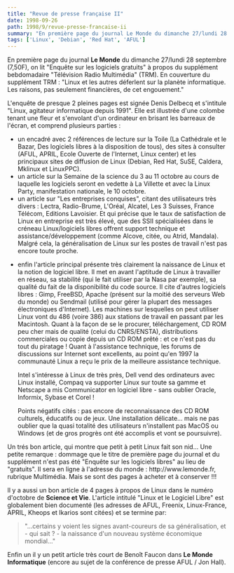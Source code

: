```yaml
---
title: "Revue de presse française II"
date: 1998-09-26
path: 1998/9/revue-presse-francaise-ii
summary: "En première page du journal Le Monde du dimanche 27/lundi 28 septembre (7,50F), on lit \"Enquête sur les logiciels gratuits\" à propos du supplément bebdomadaire \"Télévision Radio Multimédia\" (TRM)."
tags: ['Linux', 'Debian', 'Red Hat', 'AFUL']
---
```


<P>
En première page du journal <B>Le Monde</B> du dimanche 27/lundi 28 septembre
(7,50F), on lit "Enquête sur les logiciels gratuits" à propos du
supplément bebdomadaire "Télévision Radio Multimédia" (TRM).
En couverture du supplément TRM : "Linux et les autres déferlent sur la
planète informatique. Les raisons, pas seulement financières, de cet
engouement."
</P>

<P>
L'enquête de presque 2 pleines pages est signée Denis Delbecq et
s'intitule "Linux, agitateur informatique depuis 1991". Elle est
illustrée d'une colombe tenant une fleur et s'envolant d'un ordinateur
en brisant les barreaux de l'écran, et comprend plusieurs parties :
</P>

<UL>

<LI>un encadré avec 2 références de lecture sur la Toile (La Cathédrale et
le Bazar, Des logiciels libres à la disposition de tous), des sites à
consulter (AFUL, APRIL, Ecole Ouverte de l'Internet, Linux center) et
les principaux sites de diffusion de Linux (Debian, Red Hat, SuSE,
Caldera, Mklinux et LinuxPPC).
<LI>un article sur la Semaine de la science du 3 au 11 octobre au cours de
laquelle les logiciels seront en vedette à La Villette et avec la Linux
Party, manifestation nationale, le 10 octobre.
<LI>un article sur "Les entreprises conquises", citant des utilisateurs
très divers : Lectra, Radio-Brume, L'Oréal, Alcatel, Les 3 Suisses,
France Télécom, Editions Lavoisier. Et qui précise que le taux de
satisfaction de Linux en entreprise est très élevé, que des SSII
spécialisées dans le créneau Linux/logiciels libres offrent support
technique et assistance/développement (comme Alcove, citée, ou Atrid,
Mandala). Malgré cela, la généralisation de Linux sur les postes de
travail n'est pas encore toute proche.
<LI>
<P>enfin l'article principal présente très clairement la naissance de
Linux et la notion de logiciel libre. Il met en avant l'aptitude de
Linux à travailler en réseau, sa stabilité (qui le fait utiliser par la
Nasa par exemple), sa qualité du fait de la disponibilité du code
source. Il cite d'autres logiciels libres : Gimp, FreeBSD, Apache
(présent sur la moitié des serveurs Web du monde) ou Sendmail (utilisé
pour gérer la plupart des messages électroniques d'Internet). Les
machines sur lesquelles on peut utiliser Linux vont du 486 (voire 386)
aux stations de travail en passant par les Macintosh. Quant à la façon
de se le procurer, téléchargement, CD ROM peu cher mais de qualité
(celui du CNRS/ENSTA), distributions commerciales ou copie depuis un CD
ROM prêté : et ce n'est pas du tout du piratage ! Quant à l'assistance
technique, les forums de discussions sur Internet sont excellents, au
point qu'en 1997 la communauté Linux a reçu le prix de la meilleure
assistance technique.</P>

<P>
Intel s'intéresse à Linux de très près, Dell vend des ordinateurs avec
Linux installé, Compaq va supporter Linux sur toute sa gamme et Netscape
a mis Communicator en logiciel libre - sans oublier Oracle, Informix,
Sybase et Corel !</P>

<P>
Points négatifs cités : pas encore de reconnaissance des CD ROM
culturels, éducatifs ou de jeux. Une installation délicate... mais ne
pas oublier que la quasi totalité des utilisateurs n'installent pas
MacOS ou Windows (et de gros progrès ont été accomplis et vont se
poursuivre).
</P>

</UL>

<P>
Un trés bon article, qui montre que petit à petit Linux fait son nid...
Une petite remarque : dommage que le titre de première page du journal
et du supplément n'est pas été "Enquête sur les logiciels libres" au
lieu de "gratuits".
Il sera en ligne à l'adresse du monde : http://www.lemonde.fr, rubrique
Multimédia. Mais se sont des pages à acheter et à conserver !!!
</P>

<P>
Il y a aussi un bon article de 4 pages à propos de Linux dans le numéro
d'octobre de <B>Science et Vie</B>.
L'article intitulé "Linux et le Logiciel Libre" est globalement bien
documenté (les adresses de AFUL, Freenix, Linux-France, APRIL, Kheops et
Ikarios sont citées) et se termine par:
</P>

<BLOCKQUOTE>
"...certains y voient les signes avant-coureurs de sa généralisation, et
- qui sait ? - la naissance d'un nouveau système économique mondial..."
</BLOCKQUOTE>
<P>
Enfin un il y un petit article très court de Benoît Faucon
dans <B>Le Monde Informatique</B> (encore au sujet de la conférence
de presse AFUL / Jon Hall).
</P>


